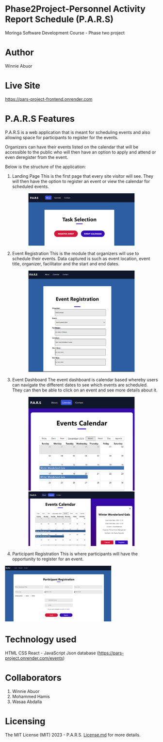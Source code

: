 # Phase2Project-Personnel Activity Report Schedule (P.A.R.S)
Moringa Software Development Course - Phase two project

# Author
Winnie Abuor

# Live Site

https://pars-project-frontend.onrender.com

# P.A.R.S Features
P.A.R.S is a web application that is meant for scheduling events and also allowing space for participants to register for the events.

Organizers can have their events listed on the calendar that will be accessible to the public who will then have an option to apply and attend or even deregister from the event.

Below is the structure of the application:

1. Landing Page
   This is the first page that every site visitor will see. They will then have the option to register an event or view the calendar for scheduled events.

<p align="center">
  <img src="./src/assets/Home.png" width="350" title="Landing Page">
<!--   <img src="./.png" width="350" alt="accessibility text"> -->
</p>

2. Event Registration
   This is the module that organizers will use to schedule their events. Data captured is such as event location, event title, organizer, facilitator and the start and end dates.

<p align="center">
  <img src="./src/assets/EventRegistration.png" width="350" title="hover text">
</p>

3. Event Dashboard
   The event dashboard is calendar based whereby users can navigate the different dates to see which events are scheduled. They can then be able to click on an event and see more details about it.

<p align="center">
  <img src="./src/assets/CalendarPage.png" width="350" title="hover text">
  <img src="./src/assets/CalendarPageDetails.png" width="350" alt="accessibility text">
<!--   <img src="./UserReg.png" width="350" alt="accessibility text"> -->
</p>

4. Participant Registration
   This is where participants will have the opportunity to register for an event.

   <p align="center">
  <img src="./src/assets/ParticipantRegistration.png" width="350" title="event dashboard">
</p>

# Technology used
HTML
CSS
React - JavaScript
Json database (https://pars-project.onrender.com/events)

# Collaborators
1. Winnie Abuor
2. Mohammed Hamis
3. Wasaa Abdalla

# Licensing
The MIT License (MIT) 2023 - P.A.R.S. <a href="./License.md" >License.md</a> for more details.

